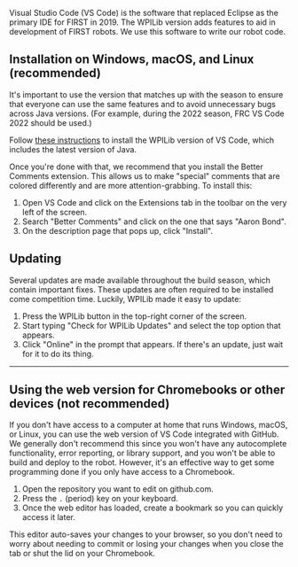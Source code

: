 Visual Studio Code (VS Code) is the software that replaced Eclipse as the primary IDE for FIRST in 2019. The WPILib version adds features to aid in development of FIRST robots. We use this software to write our robot code.

## Installation on Windows, macOS, and Linux (recommended)
It's important to use the version that matches up with the season to ensure that everyone can use the same features and to avoid unnecessary bugs across Java versions. (For example, during the 2022 season, FRC VS Code 2022 should be used.)

Follow [these instructions](https://docs.wpilib.org/en/latest/docs/zero-to-robot/step-2/wpilib-setup.html) to install the WPILib version of VS Code, which includes the latest version of Java.

Once you're done with that, we recommend that you install the Better Comments extension. This allows us to make "special" comments that are colored differently and are more attention-grabbing. To install this:
1. Open VS Code and click on the Extensions tab in the toolbar on the very left of the screen.
2. Search "Better Comments" and click on the one that says "Aaron Bond".
3. On the description page that pops up, click "Install".

## Updating
Several updates are made available throughout the build season, which contain important fixes. These updates are often required to be installed come competition time. Luckily, WPILib made it easy to update:
1. Press the WPILib button in the top-right corner of the screen.
2. Start typing "Check for WPILib Updates" and select the top option that appears.
3. Click "Online" in the prompt that appears. If there's an update, just wait for it to do its thing.

***

## Using the web version for Chromebooks or other devices (not recommended)
If you don't have access to a computer at home that runs Windows, macOS, or Linux, you can use the web version of VS Code integrated with GitHub. We generally don't recommend this since you won't have any autocomplete functionality, error reporting, or library support, and you won't be able to build and deploy to the robot. However, it's an effective way to get some programming done if you only have access to a Chromebook.
1. Open the repository you want to edit on github.com.
2. Press the `.` (period) key on your keyboard.
3. Once the web editor has loaded, create a bookmark so you can quickly access it later.

This editor auto-saves your changes to your browser, so you don't need to worry about needing to commit or losing your changes when you close the tab or shut the lid on your Chromebook.